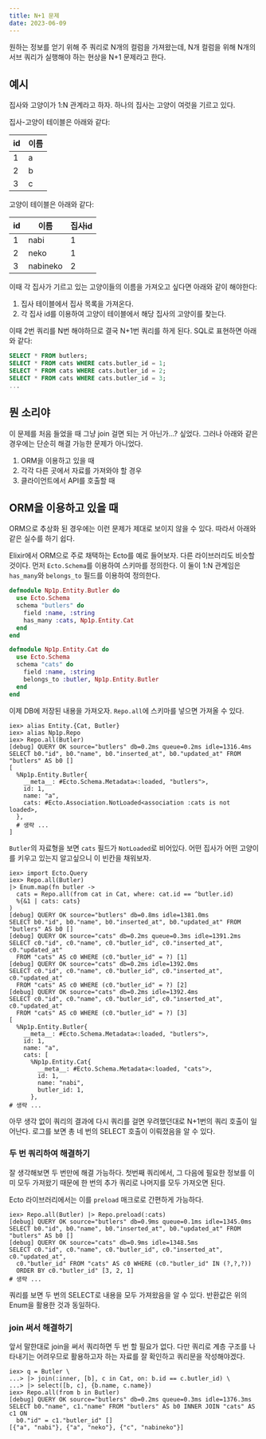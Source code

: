 ```yaml
---
title: N+1 문제
date: 2023-06-09
---
```


원하는 정보를 얻기 위해 주 쿼리로 N개의 컬럼을 가져왔는데, N개 컬럼을 위해
N개의 서브 쿼리가 실행해야 하는 현상을 N+1 문제라고 한다.

## 예시

집사와 고양이가 1:N 관계라고 하자. 하나의 집사는 고양이 여럿을 기르고 있다.

집사-고양이 테이블은 아래와 같다:

| id | 이름|
|----|----|
| 1  | a  |
| 2  | b  |
| 3  | c  |

고양이 테이블은 아래와 같다:

| id| 이름       | 집사id|
|---|-----------|------|
| 1 | nabi      |  1   |
| 2 | neko      |  1   |
| 3 | nabineko  |  2   |


이때 각 집사가 기르고 있는 고양이들의 이름을 가져오고 싶다면 아래와 같이
해야한다:

1. 집사 테이블에서 집사 목록을 가져온다.
2. 각 집사 id를 이용하여 고양이 테이블에서 해당 집사의 고양이를 찾는다.

이때 2번 쿼리를 N번 해야하므로 결국 N+1번 쿼리를 하게 된다. SQL로 표현하면
아래와 같다:

```sql
SELECT * FROM butlers;
SELECT * FROM cats WHERE cats.butler_id = 1;
SELECT * FROM cats WHERE cats.butler_id = 2;
SELECT * FROM cats WHERE cats.butler_id = 3;
...
```

## 뭔 소리야

이 문제를 처음 들었을 때 그냥 join 걸면 되는 거 아닌가...? 싶었다.
그러나 아래와 같은 경우에는 단순히 해결 가능한 문제가 아니었다.

1. ORM을 이용하고 있을 때
2. 각각 다른 곳에서 자료를 가져와야 할 경우
3. 클라이언트에서 API를 호출할 때

## ORM을 이용하고 있을 때

ORM으로 추상화 된 경우에는 이런 문제가 제대로 보이지 않을 수 있다. 따라서
아래와 같은 실수를 하기 쉽다.

Elixir에서 ORM으로 주로 채택하는 Ecto를 예로 들어보자. 다른 라이브러리도 비슷할
것이다. 먼저 `Ecto.Schema`를 이용하여 스키마를 정의한다. 이 둘이 1:N 관계임은
`has_many`와 `belongs_to` 필드를 이용하여 정의한다.

```elixir
defmodule Np1p.Entity.Butler do
  use Ecto.Schema
  schema "butlers" do
    field :name, :string
    has_many :cats, Np1p.Entity.Cat
  end
end

defmodule Np1p.Entity.Cat do
  use Ecto.Schema
  schema "cats" do
    field :name, :string
    belongs_to :butler, Np1p.Entity.Butler
  end
end
```

이제 DB에 저장된 내용을 가져오자. `Repo.all`에 스키마를 넣으면 가져올 수 있다.

```iex
iex> alias Entity.{Cat, Butler}
iex> alias Np1p.Repo
iex> Repo.all(Butler)
[debug] QUERY OK source="butlers" db=0.2ms queue=0.2ms idle=1316.4ms
SELECT b0."id", b0."name", b0."inserted_at", b0."updated_at" FROM "butlers" AS b0 []
[
  %Np1p.Entity.Butler{
    __meta__: #Ecto.Schema.Metadata<:loaded, "butlers">,
    id: 1,
    name: "a",
    cats: #Ecto.Association.NotLoaded<association :cats is not loaded>,
  },
  # 생략 ...
]
```

`Butler`의 자료형을 보면 `cats` 필드가 `NotLoaded`로 비어있다. 어떤 집사가
어떤 고양이를 키우고 있는지 알고싶으니 이 빈칸을 채워보자.

```iex
iex> import Ecto.Query
iex> Repo.all(Butler)
|> Enum.map(fn butler ->
  cats = Repo.all(from cat in Cat, where: cat.id == ^butler.id)
  %{&1 | cats: cats}
)
[debug] QUERY OK source="butlers" db=0.8ms idle=1381.0ms
SELECT b0."id", b0."name", b0."inserted_at", b0."updated_at" FROM "butlers" AS b0 []
[debug] QUERY OK source="cats" db=0.2ms queue=0.3ms idle=1391.2ms
SELECT c0."id", c0."name", c0."butler_id", c0."inserted_at", c0."updated_at"
  FROM "cats" AS c0 WHERE (c0."butler_id" = ?) [1]
[debug] QUERY OK source="cats" db=0.2ms idle=1392.0ms
SELECT c0."id", c0."name", c0."butler_id", c0."inserted_at", c0."updated_at"
  FROM "cats" AS c0 WHERE (c0."butler_id" = ?) [2]
[debug] QUERY OK source="cats" db=0.2ms idle=1392.4ms
SELECT c0."id", c0."name", c0."butler_id", c0."inserted_at", c0."updated_at"
  FROM "cats" AS c0 WHERE (c0."butler_id" = ?) [3]
[
  %Np1p.Entity.Butler{
    __meta__: #Ecto.Schema.Metadata<:loaded, "butlers">,
    id: 1,
    name: "a",
    cats: [
      %Np1p.Entity.Cat{
        __meta__: #Ecto.Schema.Metadata<:loaded, "cats">,
        id: 1,
        name: "nabi",
        butler_id: 1,
      },
# 생략 ...
```

아무 생각 없이 쿼리의 결과에 다시 쿼리를 걸면 우려했던대로 N+1번의 쿼리 호출이
일어난다. 로그를 보면 총 네 번의 SELECT 호출이 이뤄졌음을 알 수 있다.

### 두 번 쿼리하여 해결하기

잘 생각해보면 두 번만에 해결 가능하다. 첫번째 쿼리에서, 그 다음에 필요한 정보를
이미 모두 가져왔기 때문에 한 번의 추가 쿼리로 나머지를 모두 가져오면 된다.

Ecto 라이브러리에서는 이를 `preload` 매크로로 간편하게 가능하다.

```iex
iex> Repo.all(Butler) |> Repo.preload(:cats)
[debug] QUERY OK source="butlers" db=0.9ms queue=0.1ms idle=1345.0ms
SELECT b0."id", b0."name", b0."inserted_at", b0."updated_at" FROM "butlers" AS b0 []
[debug] QUERY OK source="cats" db=0.9ms idle=1348.5ms
SELECT c0."id", c0."name", c0."butler_id", c0."inserted_at", c0."updated_at",
  c0."butler_id" FROM "cats" AS c0 WHERE (c0."butler_id" IN (?,?,?))
  ORDER BY c0."butler_id" [3, 2, 1]
# 생략 ...
```

쿼리를 보면 두 번의 SELECT로 내용을 모두 가져왔음을 알 수 있다. 반환값은 위의
Enum을 활용한 것과 동일하다.

### join 써서 해결하기

앞서 말한대로 join을 써서 쿼리하면 두 번 할 필요가 없다. 다만 쿼리로 계층
구조를 나타내기는 어려우므로 활용하고자 하는 자료를 잘 확인하고 쿼리문을
작성해야겠다.

```iex
iex> q = Butler \
...> |> join(:inner, [b], c in Cat, on: b.id == c.butler_id) \
...> |> select([b, c], {b.name, c.name})
iex> Repo.all(from b in Butler)
[debug] QUERY OK source="butlers" db=0.2ms queue=0.3ms idle=1376.3ms
SELECT b0."name", c1."name" FROM "butlers" AS b0 INNER JOIN "cats" AS c1 ON
  b0."id" = c1."butler_id" []
[{"a", "nabi"}, {"a", "neko"}, {"c", "nabineko"}]
```
